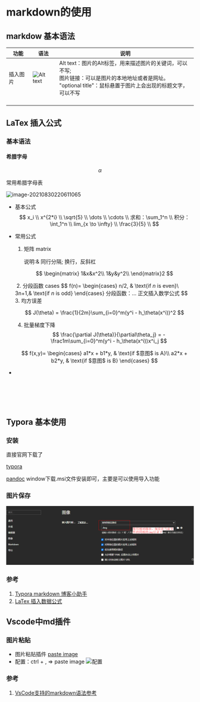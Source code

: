 # markdown的使用

## markdow 基本语法


| 功能     | 语法                                   | 说明                                                         |
| -------- | -------------------------------------- | ------------------------------------------------------------ |
| 插入图片 | ![Alt text](图片链接 "optional title") | Alt text：图片的Alt标签，用来描述图片的关键词，可以不写; <br/>图片链接：可以是图片的本地地址或者是网址。<br/>"optional title"：鼠标悬置于图片上会出现的标题文字，可以不写 |
|          |                                        |                                                              |
|          |                                        |                                                              |
|          |                                        |                                                              |
|          |                                        |                                                              |





## LaTex 插入公式

### 基本语法



#### 希腊字母

$$
\alpha
$$


常用希腊字母表

![image-20210830220611065](img/image-20210830220611065.png)



* 基本公式
  $$
  x_i \\
  x^{2*i} \\
  \sqrt{5} \\
  \dots  \\
  \cdots \\
  求和：\sum_1^n \\
  积分：\int_1^n  \\
  lim_{x \to \infty}  \\
  \frac{3}{5} \\
  $$
  
* 常用公式

  1. 矩阵 matrix

     说明:& 同行分隔; 换行，反斜杠

  $$
  \begin{matrix}
  1&x&x^2\\
  1&y&y^2\\
  \end{matrix}2
  $$

  ​	2. 分段函数 cases
  $$
  f(n)=
  	\begin{cases}
  		n/2, & \text{if $n$ is even}\\
  		3n+1,& \text{if $n$ is odd}
  	\end{cases}
  	分段函数：$...$ 正文插入数学公式
  $$
  ​	3. 均方误差

  $$
  J(\theta) = \frac{1}{2m}\sum_{i=0}^m(y^i - h_\theta(x^i))^2
  $$

  4. 批量梯度下降
     $$
     \frac{\partial J(\theta)}{\partial\theta_j} = -\frac1m\sum_{i=0}^m(y^i - 	h_\theta(x^i))x^i_j
     $$
     

  $$
  f(x,y)=
  	\begin{cases}
  		a1*x + b1*y, & \text{if $意图$ is A}\\
  		a2*x + b2*y, & \text{if $意图$ is B}
  	\end{cases}
  $$
  
* 


​					
​				


​	





##  Typora 基本使用

### 安装

直接官网下载了

[typora](https://www.typora.io/#windows)

[pandoc](https://github.com/jgm/pandoc/releases/tag/2.14.2) window下载.msi文件安装即可，主要是可以使用导入功能









### 图片保存

![image-20210830211444079](img/image-20210830211444079.png)















###  参考

1. [Typora markdown 博客小助手](http://3ms.huawei.com/km/blogs/details/10209767)
2. [LaTex 插入数据公式](https://blog.csdn.net/happyday_d/article/details/83715440)










##  Vscode中md插件



### 图片粘贴


* 图片粘贴插件
  [paste image](https://www.zhihu.com/question/335783774)
* 配置：ctrl + ,  => paste image
  ![配置](img/2021-05-06-15-30-31.png)
  
### 参考 
1. [VsCode支持的markdown语法参考](https://www.jianshu.com/p/fd761fc43753)

